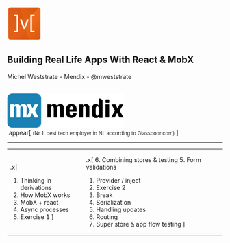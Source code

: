 <img src="img/mobx2.png" height="80px" />

## Building Real Life Apps With React & MobX

Michel Weststrate - Mendix - @mweststrate
<br/><br/>

<img src="img/mendix-logo.png" height="80px" /><br/>
.appear[
    <small>(Nr 1. best tech employer in NL according to Glassdoor.com)</small>
]

---

<table><tr><td>

.x[
1. Thinking in derivations
2. How MobX works
4. MobX + react
4. Async processes
5. Exercise 1
]

</td><td>

.x[
6. Combining stores & testing
5. Form validations
1. Provider / inject
1. Exercise 2
1. Break
6. Serialization
8. Handling updates
7. Routing
9. Super store & app flow testing
]

</td></tr></table>

